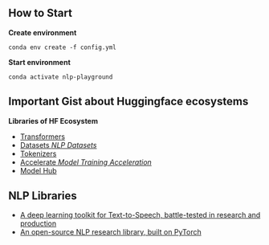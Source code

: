 ## How to Start

**Create environment**
```
conda env create -f config.yml
```

**Start environment**
```
conda activate nlp-playground
```

## Important Gist about Huggingface ecosystems

**Libraries of HF Ecosystem**
- [Transformers](https://github.com/huggingface/transformers)
- [Datasets _NLP Datasets_](https://github.com/huggingface/datasets)
- [Tokenizers](https://github.com/huggingface/tokenizers)
- [Accelerate _Model Training Acceleration_](https://github.com/huggingface/accelerate)
- [Model Hub](https://huggingface.co/models)

## NLP Libraries
- [A deep learning toolkit for Text-to-Speech, battle-tested in research and production](https://github.com/coqui-ai/TTS)
- [An open-source NLP research library, built on PyTorch](https://github.com/allenai/allennlp)

